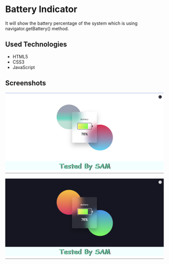 # Battery Indicator

It will show the battery percentage of the system which is using navigator.getBattery() method.

## Used Technologies

- HTML5
- CSS3
- JavaScript

## Screenshots

![light](images/image.png)
<br>

![dark](images/image2.png)
